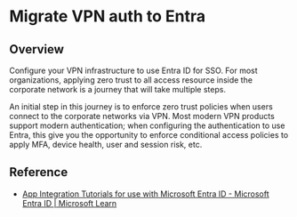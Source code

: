 #  Migrate VPN auth to Entra

## Overview

Configure your VPN infrastructure to use Entra ID for SSO. For most organizations, applying zero trust to all access resource inside the corporate network is a journey that will take multiple steps.

An initial step in this journey is to enforce zero trust policies when users connect to the corporate networks via VPN. Most modern VPN products support modern authentication; when configuring the authentication to use Entra, this give you the opportunity to enforce conditional access policies to apply MFA, device health, user and session risk, etc. 



## Reference

* [App Integration Tutorials for use with Microsoft Entra ID - Microsoft Entra ID | Microsoft Learn](https://learn.microsoft.com/entra/identity/saas-apps/tutorial-list)
